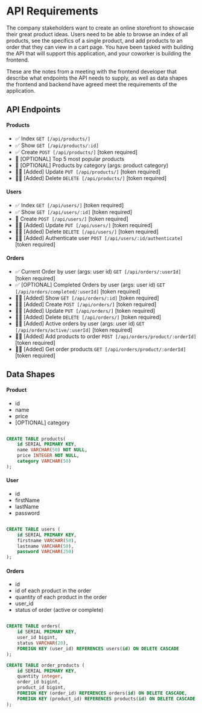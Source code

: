 # API Requirements

The company stakeholders want to create an online storefront to showcase their great product ideas. Users need to be able to browse an index of all products, see the specifics of a single product, and add products to an order that they can view in a cart page. You have been tasked with building the API that will support this application, and your coworker is building the frontend.

These are the notes from a meeting with the frontend developer that describe what endpoints the API needs to supply, as well as data shapes the frontend and backend have agreed meet the requirements of the application.

## API Endpoints

#### Products

- ✅ Index `GET [/api/products/]`
- ✅ Show `GET [/api/products/:id]`
- ✅ Create `POST [/api/products/]` [token required]
- 🎯 [OPTIONAL] Top 5 most popular products
- 🎯 [OPTIONAL] Products by category (args: product category)
- 🚀✅ [Added] Update `PUT [/api/products/]` [token required]
- 🚀✅ [Added] Delete `DELETE [/api/products/]` [token required]

#### Users

- ✅ Index `GET [/api/users/]` [token required]
- ✅ Show `GET [/api/users/:id]` [token required]
- 🚧 Create `POST [/api/users/]` [token required]
- 🚀✅ [Added] Update `PUT [/api/users/]` [token required]
- 🚀✅ [Added] Delete `DELETE [/api/users/]` [token required]
- 🚀🚧 [Added] Authenticate user `POST [/api/users/:id/authenticate]` [token required]

#### Orders

- ✅ Current Order by user (args: user id) `GET [/api/orders/:userId]` [token required]
- ✅ [OPTIONAL] Completed Orders by user (args: user id) `GET [/api/orders/completed/:userId]` [token required]
- 🚀✅ [Added] Show `GET [/api/orders/:id]` [token required]
- 🚀✅ [Added] Create `POST [/api/orders/]` [token required]
- 🚀✅ [Added] Update `PUT [/api/orders/]` [token required]
- 🚀✅ [Added] Delete `DELETE [/api/orders/]` [token required]
- 🚀✅ [Added] Active orders by user (args: user id) `GET [/api/orders/active/:userId]` [token required]
- 🚀✅ [Added] Add products to order `POST [/api/orders/product/:orderId]` [token required]
- 🚀✅ [Added] Get order products `GET [/api/orders/product/:orderId]` [token required]

## Data Shapes

#### Product

- id
- name
- price
- [OPTIONAL] category

```sql

CREATE TABLE products(
    id SERIAL PRIMARY KEY,
    name VARCHAR(50) NOT NULL,
    price INTEGER NOT NULL,
    category VARCHAR(50)
);

```

#### User

- id
- firstName
- lastName
- password

```sql

CREATE TABLE users (
    id SERIAL PRIMARY KEY,
    firstname VARCHAR(50),
    lastname VARCHAR(50),
    password VARCHAR(250)
);

```

#### Orders

- id
- id of each product in the order
- quantity of each product in the order
- user_id
- status of order (active or complete)

```sql

CREATE TABLE orders(
    id SERIAL PRIMARY KEY,
    user_id bigint,
    status VARCHAR(20),
    FOREIGN KEY (user_id) REFERENCES users(id) ON DELETE CASCADE
);

CREATE TABLE order_products (
    id SERIAL PRIMARY KEY,
    quantity integer,
    order_id bigint,
    product_id bigint,
    FOREIGN KEY (order_id) REFERENCES orders(id) ON DELETE CASCADE,
    FOREIGN KEY (product_id) REFERENCES products(id) ON DELETE CASCADE
);

```
